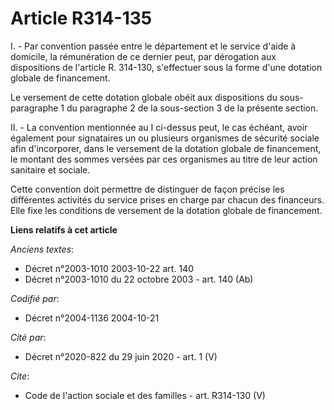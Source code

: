 # Article R314-135

I. - Par convention passée entre le département et le service d'aide à domicile, la rémunération de ce dernier peut, par
dérogation aux dispositions de l'article R. 314-130, s'effectuer sous la forme d'une dotation globale de financement.

Le versement de cette dotation globale obéit aux dispositions du sous-paragraphe 1 du paragraphe 2 de la sous-section 3 de la
présente section.

II. - La convention mentionnée au I ci-dessus peut, le cas échéant, avoir également pour signataires un ou plusieurs
organismes de sécurité sociale afin d'incorporer, dans le versement de la dotation globale de financement, le montant des
sommes versées par ces organismes au titre de leur action sanitaire et sociale.

Cette convention doit permettre de distinguer de façon précise les différentes activités du service prises en charge par
chacun des financeurs. Elle fixe les conditions de versement de la dotation globale de financement.

**Liens relatifs à cet article**

_Anciens textes_:

  - Décret n°2003-1010 2003-10-22 art. 140
  - Décret n°2003-1010 du 22 octobre 2003 - art. 140 (Ab)

_Codifié par_:

  - Décret n°2004-1136 2004-10-21

_Cité par_:

  - Décret n°2020-822 du 29 juin 2020 - art. 1 (V)

_Cite_:

  - Code de l'action sociale et des familles - art. R314-130 (V)
